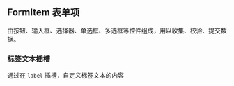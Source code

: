 <div class="demo-header">
<p class="overviewicon">
  <span class="wapi-grid-form"/>
</p>

## FormItem 表单项

<nova-uxlink widget-name="Form"></nova-uxlink>

由按钮、输入框、选择器、单选框、多选框等控件组成，用以收集、校验、提交数据。

</div>

### 标签文本插槽

通过在 `label` 插槽，自定义标签文本的内容

<nova-demo-view link="form/slot-label"></nova-demo-view>

<br>
